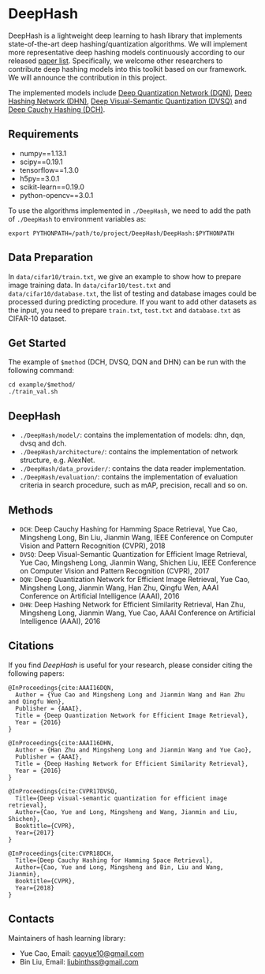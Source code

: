# DeepHash

DeepHash is a lightweight deep learning to hash library that implements state-of-the-art deep hashing/quantization algorithms. We will implement more representative deep hashing models continuously according to our released [paper list](https://github.com/caoyue10/DeepHashingBaselines). Specifically, we welcome other researchers to contribute deep hashing models into this toolkit based on our framework. We will announce the contribution in this project.

The implemented models include [Deep Quantization Network (DQN)](http://yue-cao.me/doc/deep-quantization-networks-dqn-aaai16.pdf), [Deep Hashing Network (DHN)](http://ise.thss.tsinghua.edu.cn/~mlong/doc/deep-hashing-network-aaai16.pdf), [Deep Visual-Semantic Quantization (DVSQ)](http://yue-cao.me/doc/deep-visual-semantic-quantization-cvpr17.pdf) and [Deep Cauchy Hashing (DCH)](http://ise.thss.tsinghua.edu.cn/~mlong/doc/deep-cauchy-hashing-cvpr18.pdf).

## Requirements

-  numpy==1.13.1
-  scipy==0.19.1
-  tensorflow==1.3.0
-  h5py==3.0.1
-  scikit-learn==0.19.0
-  python-opencv==3.0.1

<!--**TensorFlow Installation**-->

<!--Our hash learning lib requires Tensorflow (version 1.0+) to be installed.-->

<!--To install TensorFlow, simply run:-->
<!--```-->
<!--pip install tensorflow-->
<!--```-->
<!--or, with GPU-support:-->
<!--```-->
<!--pip install tensorflow-gpu-->
<!--```-->

<!--For more details see *[TensorFlow installation instructions](https://github.com/tensorflow/tensorflow/blob/master/tensorflow/g3doc/get_started/os_setup.md)*-->

<!--**Other Installation**-->

<!--To easily use our lib, we need to install scipy, python-opencv, h5py, scikit-learn, coverage.py and pytest by:-->

<!--```shell-->
<!--pip install scipy -->
<!--sudo apt-get install python-opencv-->
<!--pip install h5py-->
<!--pip install -U scikit-learn-->
<!--```-->

To use the algorithms implemented in `./DeepHash`, we need to add the path of `./DeepHash` to environment variables as:

```shell
export PYTHONPATH=/path/to/project/DeepHash/DeepHash:$PYTHONPATH
```             

## Data Preparation
In `data/cifar10/train.txt`, we give an example to show how to prepare image training data. In `data/cifar10/test.txt` and `data/cifar10/database.txt`, the list of testing and database images could be processed during predicting procedure. If you want to add other datasets as the input, you need to prepare `train.txt`, `test.txt` and `database.txt` as CIFAR-10 dataset.

## Get Started
The example of `$method` (DCH, DVSQ, DQN and DHN) can be run with the following command:
```shell
cd example/$method/
./train_val.sh
```

## DeepHash
* `./DeepHash/model/`: contains the implementation of models: dhn, dqn, dvsq and dch.
* `./DeepHash/architecture/`: contains the implementation of network structure, e.g. AlexNet.
* `./DeepHash/data_provider/`: contains the data reader implementation.
* `./DeepHash/evaluation/`: contains the implementation of evaluation criteria in search procedure, such as mAP, precision, recall and so on.
<!--**Data\_provider**-->
<!--**Architecture**-->
<!--**Model**-->
<!--**Evaluation**-->

## Methods
* `DCH`: Deep Cauchy Hashing for Hamming Space Retrieval, Yue Cao, Mingsheng Long, Bin Liu, Jianmin Wang, IEEE Conference on Computer Vision and Pattern Recognition (CVPR), 2018
* `DVSQ`: Deep Visual-Semantic Quantization for Efficient Image Retrieval, Yue Cao, Mingsheng Long, Jianmin Wang, Shichen Liu, IEEE Conference on Computer Vision and Pattern Recognition (CVPR), 2017
* `DQN`: Deep Quantization Network for Efficient Image Retrieval, Yue Cao, Mingsheng Long, Jianmin Wang, Han Zhu, Qingfu Wen, AAAI Conference on Artificial Intelligence (AAAI), 2016
* `DHN`: Deep Hashing Network for Efficient Similarity Retrieval, Han Zhu, Mingsheng Long, Jianmin Wang, Yue Cao, AAAI Conference on Artificial Intelligence (AAAI), 2016

## Citations
If you find *DeepHash* is useful for your research, please consider citing the following papers:

    @InProceedings{cite:AAAI16DQN,
      Author = {Yue Cao and Mingsheng Long and Jianmin Wang and Han Zhu and Qingfu Wen},
      Publisher = {AAAI},
      Title = {Deep Quantization Network for Efficient Image Retrieval},
      Year = {2016}
    }
    
    @InProceedings{cite:AAAI16DHN,
      Author = {Han Zhu and Mingsheng Long and Jianmin Wang and Yue Cao},
      Publisher = {AAAI},
      Title = {Deep Hashing Network for Efficient Similarity Retrieval},
      Year = {2016}
    }
    
    @InProceedings{cite:CVPR17DVSQ,
      Title={Deep visual-semantic quantization for efficient image retrieval},
      Author={Cao, Yue and Long, Mingsheng and Wang, Jianmin and Liu, Shichen},
      Booktitle={CVPR},
      Year={2017}
    }
    
    @InProceedings{cite:CVPR18DCH,
      Title={Deep Cauchy Hashing for Hamming Space Retrieval},
      Author={Cao, Yue and Long, Mingsheng and Bin, Liu and Wang, Jianmin},
      Booktitle={CVPR},
      Year={2018}
    }


## Contacts
Maintainers of hash learning library:
* Yue Cao, Email: caoyue10@gmail.com
* Bin Liu, Email: liubinthss@gmail.com
